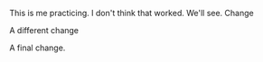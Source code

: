 This is me practicing. I don't think that worked.
We'll see.
Change

A different change

A final change.
